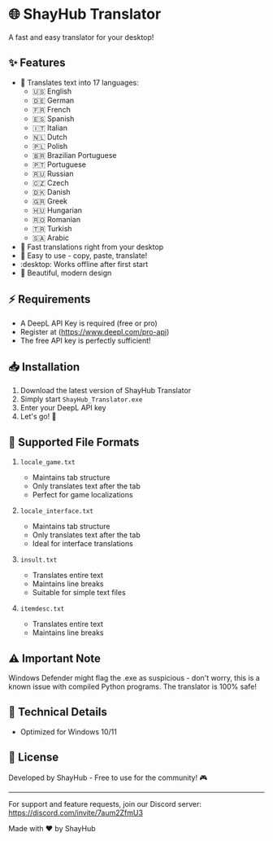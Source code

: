 # :globe_with_meridians: ShayHub Translator

A fast and easy translator for your desktop!

## :sparkles: Features

- :dizzy: Translates text into 17 languages:
  - :us: English
  - :de: German
  - :fr: French
  - :es: Spanish
  - :it: Italian
  - :netherlands: Dutch
  - :poland: Polish
  - :brazil: Brazilian Portuguese
  - :portugal: Portuguese
  - :ru: Russian
  - :czech_republic: Czech
  - :denmark: Danish
  - :greece: Greek
  - :hungary: Hungarian
  - :romania: Romanian
  - :tr: Turkish
  - :saudi_arabia: Arabic
- :rocket: Fast translations right from your desktop
- :dart: Easy to use - copy, paste, translate!
- :desktop: Works offline after first start
- :art: Beautiful, modern design

## :zap: Requirements

- A DeepL API Key is required (free or pro)
- Register at (https://www.deepl.com/pro-api)
- The free API key is perfectly sufficient!

## :inbox_tray: Installation

1. Download the latest version of ShayHub Translator
2. Simply start `ShayHub_Translator.exe`
3. Enter your DeepL API key
4. Let's go! :tada:

## :page_facing_up: Supported File Formats

1. `locale_game.txt`
   - Maintains tab structure
   - Only translates text after the tab
   - Perfect for game localizations

2. `locale_interface.txt`
   - Maintains tab structure
   - Only translates text after the tab
   - Ideal for interface translations

3. `insult.txt`
   - Translates entire text
   - Maintains line breaks
   - Suitable for simple text files

4. `itemdesc.txt`
   - Translates entire text
   - Maintains line breaks

## :warning: Important Note

Windows Defender might flag the .exe as suspicious - don't worry, this is a known issue with compiled Python programs. The translator is 100% safe!

## :wrench: Technical Details

- Optimized for Windows 10/11

## :scroll: License

Developed by ShayHub - Free to use for the community! :video_game:

---
For support and feature requests, join our Discord server: https://discord.com/invite/7aum2ZfmU3

Made with :heart: by ShayHub 
